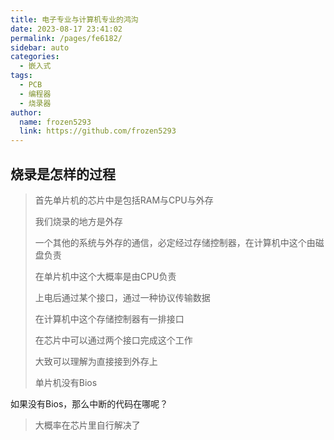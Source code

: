 ```yaml
---
title: 电子专业与计算机专业的鸿沟
date: 2023-08-17 23:41:02
permalink: /pages/fe6182/
sidebar: auto
categories:
  - 嵌入式
tags:
  - PCB
  - 编程器
  - 烧录器
author: 
  name: frozen5293
  link: https://github.com/frozen5293
---
```


## 烧录是怎样的过程

> 首先单片机的芯片中是包括RAM与CPU与外存
>
> 我们烧录的地方是外存
>
> 一个其他的系统与外存的通信，必定经过存储控制器，在计算机中这个由磁盘负责
>
> 在单片机中这个大概率是由CPU负责
>
> 上电后通过某个接口，通过一种协议传输数据
>
> 在计算机中这个存储控制器有一排接口
>
> 在芯片中可以通过两个接口完成这个工作
>
> 大致可以理解为直接接到外存上
>
> 单片机没有Bios
>

如果没有Bios，那么中断的代码在哪呢？
> 大概率在芯片里自行解决了